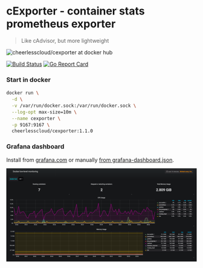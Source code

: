 # cExporter - container stats prometheus exporter

> Like cAdvisor, but more lightweight

![cheerlesscloud/cexporter at docker hub](http://dockeri.co/image/cheerlesscloud/cexporter)

[![Build Status](https://travis-ci.org/CheerlessCloud/cexporter.svg?branch=master)](https://travis-ci.org/CheerlessCloud/cexporter)
[![Go Report Card](https://goreportcard.com/badge/github.com/cheerlesscloud/cexporter)](https://goreportcard.com/report/github.com/cheerlesscloud/cexporter)

### Start in docker

```bash
docker run \
  -d \
  -v /var/run/docker.sock:/var/run/docker.sock \
  --log-opt max-size=10m \
  --name cexporter \
  -p 9167:9167 \
  cheerlesscloud/cexporter:1.1.0
```

### Grafana dashboard

Install from [grafana.com](https://grafana.com/dashboards/9168) or manually [from grafana-dashboard.json](./grafana-dashboard.json).

![grafana dashboard example screenshot](grafana-dashboard-example.png)

